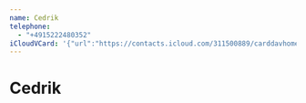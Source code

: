 ```yaml
---
name: Cedrik
telephone:
  - "+4915222480352"
iCloudVCard: '{"url":"https://contacts.icloud.com/311500889/carddavhome/card/95A49B61-800B-4191-A353-60902DB59CD5.vcf","etag":"\"lfdlhjpc\"","data":"BEGIN:VCARD\r\nVERSION:3.0\r\nFN:\r\nN:;Cedrik;;;\r\nUID:3F1873C9-796C-4B9D-8DA8-58F26BE1ACA7\r\nitem1.X-ABLABEL:Mobil\r\nPRODID:-//Apple Inc.//iOS 16.3.1//EN\r\nREV:2025-04-03T22:03:51Z\r\nORG:;\r\nTEL:+4915222480352\r\nEND:VCARD"}'
---
```

# Cedrik
